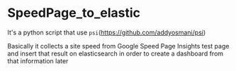 # SpeedPage_to_elastic

It's a python script that use `psi`(https://github.com/addyosmani/psi)

Basically it collects a site speed from Google Speed Page Insights test page and insert that result on elasticsearch in order to create a dashboard from that information later



